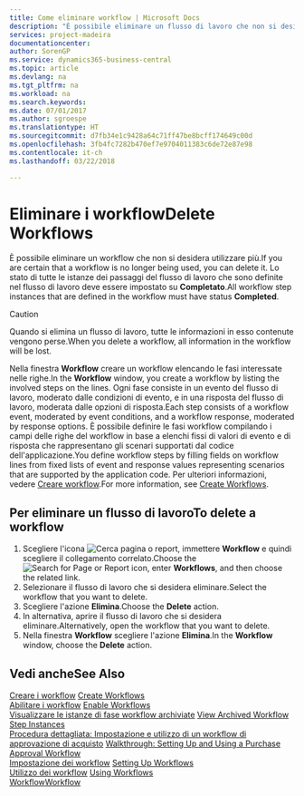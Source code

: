 ```yaml
---
title: Come eliminare workflow | Microsoft Docs
description: "È possibile eliminare un flusso di lavoro che non si desidera utilizzare più. Lo stato di tutte le istanze dei passaggi del flusso di lavoro che sono definite nel flusso di lavoro deve essere impostato su **Completato**."
services: project-madeira
documentationcenter: 
author: SorenGP
ms.service: dynamics365-business-central
ms.topic: article
ms.devlang: na
ms.tgt_pltfrm: na
ms.workload: na
ms.search.keywords: 
ms.date: 07/01/2017
ms.author: sgroespe
ms.translationtype: HT
ms.sourcegitcommit: d7fb34e1c9428a64c71ff47be8bcff174649c00d
ms.openlocfilehash: 3fb4fc7282b470ef7e9704011383c6de72e87e98
ms.contentlocale: it-ch
ms.lasthandoff: 03/22/2018

---
```

# <a name="delete-workflows"></a><span data-ttu-id="d11cf-104">Eliminare i workflow</span><span class="sxs-lookup"><span data-stu-id="d11cf-104">Delete Workflows</span></span>
<span data-ttu-id="d11cf-105">È possibile eliminare un workflow che non si desidera utilizzare più.</span><span class="sxs-lookup"><span data-stu-id="d11cf-105">If you are certain that a workflow is no longer being used, you can delete it.</span></span> <span data-ttu-id="d11cf-106">Lo stato di tutte le istanze dei passaggi del flusso di lavoro che sono definite nel flusso di lavoro deve essere impostato su **Completato**.</span><span class="sxs-lookup"><span data-stu-id="d11cf-106">All workflow step instances that are defined in the workflow must have status **Completed**.</span></span>  

> [!CAUTION]  
>  <span data-ttu-id="d11cf-107">Quando si elimina un flusso di lavoro, tutte le informazioni in esso contenute vengono perse.</span><span class="sxs-lookup"><span data-stu-id="d11cf-107">When you delete a workflow, all information in the workflow will be lost.</span></span>  

 <span data-ttu-id="d11cf-108">Nella finestra **Workflow** creare un workflow elencando le fasi interessate nelle righe.</span><span class="sxs-lookup"><span data-stu-id="d11cf-108">In the **Workflow** window, you create a workflow by listing the involved steps on the lines.</span></span> <span data-ttu-id="d11cf-109">Ogni fase consiste in un evento del flusso di lavoro, moderato dalle condizioni di evento, e in una risposta del flusso di lavoro, moderata dalle opzioni di risposta.</span><span class="sxs-lookup"><span data-stu-id="d11cf-109">Each step consists of a workflow event, moderated by event conditions, and a workflow response, moderated by response options.</span></span> <span data-ttu-id="d11cf-110">È possibile definire le fasi workflow compilando i campi delle righe del workflow in base a elenchi fissi di valori di evento e di risposta che rappresentano gli scenari supportati dal codice dell'applicazione.</span><span class="sxs-lookup"><span data-stu-id="d11cf-110">You define workflow steps by filling fields on workflow lines from fixed lists of event and response values representing scenarios that are supported by the application code.</span></span> <span data-ttu-id="d11cf-111">Per ulteriori informazioni, vedere [Creare workflow](across-how-to-create-workflows.md).</span><span class="sxs-lookup"><span data-stu-id="d11cf-111">For more information, see [Create Workflows](across-how-to-create-workflows.md).</span></span>  

## <a name="to-delete-a-workflow"></a><span data-ttu-id="d11cf-112">Per eliminare un flusso di lavoro</span><span class="sxs-lookup"><span data-stu-id="d11cf-112">To delete a workflow</span></span>  
1.  <span data-ttu-id="d11cf-113">Scegliere l'icona ![Cerca pagina o report](media/ui-search/search_small.png "Cerca pagina o report"), immettere **Workflow** e quindi scegliere il collegamento correlato.</span><span class="sxs-lookup"><span data-stu-id="d11cf-113">Choose the ![Search for Page or Report](media/ui-search/search_small.png "Search for Page or Report icon") icon, enter **Workflows**, and then choose the related link.</span></span>  
2.  <span data-ttu-id="d11cf-114">Selezionare il flusso di lavoro che si desidera eliminare.</span><span class="sxs-lookup"><span data-stu-id="d11cf-114">Select the workflow that you want to delete.</span></span>  
3.  <span data-ttu-id="d11cf-115">Scegliere l'azione **Elimina**.</span><span class="sxs-lookup"><span data-stu-id="d11cf-115">Choose the **Delete** action.</span></span>  
4.  <span data-ttu-id="d11cf-116">In alternativa, aprire il flusso di lavoro che si desidera eliminare.</span><span class="sxs-lookup"><span data-stu-id="d11cf-116">Alternatively, open the workflow that you want to delete.</span></span>  
5.  <span data-ttu-id="d11cf-117">Nella finestra **Workflow** scegliere l'azione **Elimina**.</span><span class="sxs-lookup"><span data-stu-id="d11cf-117">In the **Workflow** window, choose the **Delete** action.</span></span>  

## <a name="see-also"></a><span data-ttu-id="d11cf-118">Vedi anche</span><span class="sxs-lookup"><span data-stu-id="d11cf-118">See Also</span></span>  
 <span data-ttu-id="d11cf-119">[Creare i workflow](across-how-to-create-workflows.md) </span><span class="sxs-lookup"><span data-stu-id="d11cf-119">[Create Workflows](across-how-to-create-workflows.md) </span></span>  
 <span data-ttu-id="d11cf-120">[Abilitare i workflow](across-how-to-enable-workflows.md) </span><span class="sxs-lookup"><span data-stu-id="d11cf-120">[Enable Workflows](across-how-to-enable-workflows.md) </span></span>  
 <span data-ttu-id="d11cf-121">[Visualizzare le istanze di fase workflow archiviate](across-how-to-view-archived-workflow-step-instances.md) </span><span class="sxs-lookup"><span data-stu-id="d11cf-121">[View Archived Workflow Step Instances](across-how-to-view-archived-workflow-step-instances.md) </span></span>  
 <span data-ttu-id="d11cf-122">[Procedura dettagliata: Impostazione e utilizzo di un workflow di approvazione di acquisto](walkthrough-setting-up-and-using-a-purchase-approval-workflow.md) </span><span class="sxs-lookup"><span data-stu-id="d11cf-122">[Walkthrough: Setting Up and Using a Purchase Approval Workflow](walkthrough-setting-up-and-using-a-purchase-approval-workflow.md) </span></span>  
 <span data-ttu-id="d11cf-123">[Impostazione dei workflow](across-set-up-workflows.md) </span><span class="sxs-lookup"><span data-stu-id="d11cf-123">[Setting Up Workflows](across-set-up-workflows.md) </span></span>  
 <span data-ttu-id="d11cf-124">[Utilizzo dei workflow](across-use-workflows.md) </span><span class="sxs-lookup"><span data-stu-id="d11cf-124">[Using Workflows](across-use-workflows.md) </span></span>  
 [<span data-ttu-id="d11cf-125">Workflow</span><span class="sxs-lookup"><span data-stu-id="d11cf-125">Workflow</span></span>](across-workflow.md)   

